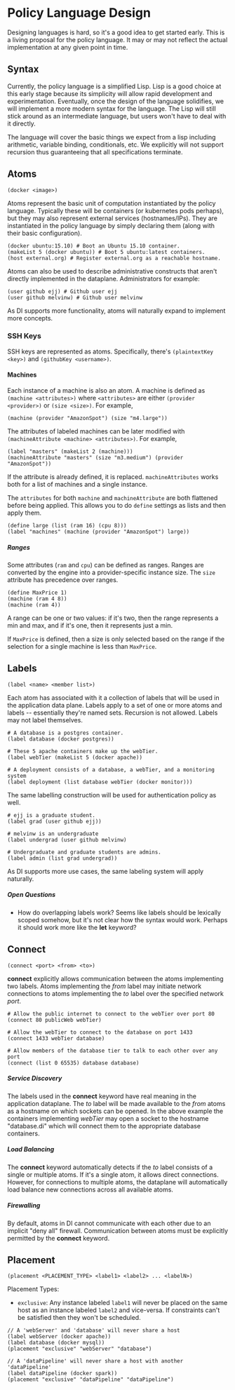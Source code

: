 Policy Language Design
======================
Designing languages is hard, so it's a good idea to get started early.
This is a living proposal for the policy language.  It may or may not reflect
the actual implementation at any given point in time.

## Syntax
Currently, the policy language is a simplified Lisp.  Lisp is a good choice at
this early stage because its simplicity will allow rapid development and
experimentation.  Eventually, once the design of the language solidifies, we
will implement a more modern syntax for the language.  The Lisp will still
stick around as an intermediate language, but users won't have to deal with it
directly.

The language will cover the basic things we expect from a lisp including
arithmetic, variable binding, conditionals, etc.  We explicitly will not
support recursion thus guaranteeing that all specifications terminate.

## Atoms
```
(docker <image>)
```
Atoms represent the basic unit of computation instantiated by the policy
language.  Typically these will be containers (or kubernetes pods perhaps), but
they may also represent external services (hostnames/IPs).  They are
instantiated in the policy language by simply declaring them (along with their
basic configuration).

```
(docker ubuntu:15.10) # Boot an Ubuntu 15.10 container.
(makeList 5 (docker ubuntu)) # Boot 5 ubuntu:latest containers.
(host external.org) # Register external.org as a reachable hostname.
```

Atoms can also be used to describe administrative constructs that aren't
directly implemented in the dataplane.  Administrators for example:

```
(user github ejj) # Github user ejj
(user github melvinw) # Github user melvinw
```

As DI supports more functionality, atoms will naturally expand to implement
more concepts.

### SSH Keys
SSH keys are represented as atoms. Specifically, there's `(plaintextKey <key>)` and
`(githubKey <username>)`.

#### Machines
Each instance of a machine is also an atom. A machine is defined as
`(machine <attributes>)` where `<attributes>` are either `(provider <provider>)`
or `(size <size>)`. For example,
```
(machine (provider "AmazonSpot") (size "m4.large"))
```

The attributes of labeled machines can be later modified with
`(machineAttribute <machine> <attributes>)`. For example,
```
(label "masters" (makeList 2 (machine)))
(machineAttribute "masters" (size "m3.medium") (provider "AmazonSpot"))
```
If the attribute is already defined, it is replaced. `machineAttributes` works
both for a list of machines and a single instance.

The `attributes` for both `machine` and `machineAttribute` are both flattened
before being applied. This allows you to do `define` settings as lists and then
apply them.
```
(define large (list (ram 16) (cpu 8)))
(label "machines" (machine (provider "AmazonSpot") large))
```

##### Ranges
Some attributes (`ram` and `cpu`) can be defined as ranges. Ranges are converted
by the engine into a provider-specific instance size. The `size` attribute
has precedence over ranges.
```
(define MaxPrice 1)
(machine (ram 4 8))
(machine (ram 4))
```
A range can be one or two values:  if it's two, then the range represents a min
and max, and if it's one, then it represents just a min.

If `MaxPrice` is defined, then a size is only selected based on the range if the
selection for a single machine is less than `MaxPrice`.


## Labels
```
(label <name> <member list>)
```
Each atom has associated with it a collection of labels that will be used in
the application data plane.  Labels apply to a set of one or more atoms and
labels -- essentially they're named sets.  Recursion is not allowed.  Labels
may not label themselves.

```
# A database is a postgres container.
(label database (docker postgres))

# These 5 apache containers make up the webTier.
(label webTier (makeList 5 (docker apache))

# A deployment consists of a database, a webTier, and a monitoring system
(label deployment (list database webTier (docker monitor)))
```

The same labelling construction will be used for authentication policy as well.

```
# ejj is a graduate student.
(label grad (user github ejj))

# melvinw is an undergraduate
(label undergrad (user github melvinw)

# Undergraduate and graduate students are admins.
(label admin (list grad undergrad))
```

As DI supports more use cases, the same labeling system will apply naturally.

##### Open Questions
* How do overlapping labels work?  Seems like labels should be lexically scoped
  somehow, but it's not clear how the syntax would work.  Perhaps it should
  work more like the **let** keyword?

## Connect
```
(connect <port> <from> <to>)
```
**connect** explicitly allows communication  between the atoms implementing two
labels.  Atoms implementing the *from* label may initiate network connections
to atoms implementing the *to* label over the specified network *port*.
```
# Allow the public internet to connect to the webTier over port 80
(connect 80 publicWeb webTier)

# Allow the webTier to connect to the database on port 1433
(connect 1433 webTier database)

# Allow members of the database tier to talk to each other over any port
(connect (list 0 65535) database database)
```
##### Service Discovery
The labels used in the **connect** keyword have real meaning in the
application dataplane.  The *to* label will be made available to the *from*
atoms as a hostname on which sockets can be opened.  In the above
example the containers implementing *webTier* may open a socket to the
hostname "database.di" which will connect them to the appropriate database
containers.

##### Load Balancing
The **connect** keyword automatically detects if the *to* label consists of a
single or multiple atoms.  If it's a single atom, it allows direct connections.
However, for connections to multiple atoms, the dataplane will automatically
load balance new connections across all available atoms.

##### Firewalling
By default, atoms in DI cannot communicate with each other due to an implicit
"deny all" firewall.  Communication between atoms must be explicitly permitted
by the **connect** keyword.

## Placement
```
(placement <PLACEMENT_TYPE> <label1> <label2> ... <labelN>)
```

Placement Types:
- `exclusive`: Any instance labeled `label1` will never be placed on the
same host as an instance labeled `label2` and vice-versa. If constraints
can't be satisfied then they won't be scheduled.

```
// A 'webServer' and 'database' will never share a host
(label webServer (docker apache))
(label database (docker mysql))
(placement "exclusive" "webServer" "database")

// A 'dataPipeline' will never share a host with another 'dataPipeline'
(label dataPipeline (docker spark))
(placement "exclusive" "dataPipeline" "dataPipeline")
```

